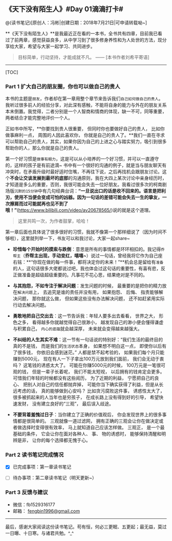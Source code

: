 ##  《天下没有陌生人》#Day 01滴滴打卡# 

@(读书笔记)[原创人：冯彬|创建日期：2018年7月21日|可申请转载呦~]

**《天下没有陌生人》**是我最近正在看的一本书，全书共有四章，目前我已看过了前两章，感觉获益良多，从中学习到了很多修身养性和为人处世的方法，现分享给大家，希望与大家一起学习、共同进步。

> 目标简单，行动坚持，才能成就不凡。    —— [本书作者刘希平寄语]


-------------------

[TOC]

### Part 1 扩大自己的朋友圈，你也可以做自己的贵人

本书的主题是`朋友`，作者却在第一章用整个章节来告诉我们`自己如何做自己的贵人`。我听过很多前人的经验分享，对此深有感触，不能将自身的能力与外在的朋友关系本末倒置。我觉得，二者分别是一个人智商和情商的体现，缺一不可，同等重要，两者结合才能完整地评价一个人。

正如书中所写，**你要找到贵人很重要， 但同时你也要做好自己的贵人， 比如你做事麻利一点， 周围的人因此喜欢你， 你就是自己的贵人了。**我们一直在寻求可以帮助自己的贵人，其实，如果你因为自己的上进之心与踏实努力，吸引到很多帮助你的人，那么你就是自己的贵人。

第一个好习惯是`做事有眼力`，这是可以从小培养的一个好习惯，并可以一直遵守的，这样的孩子是有前途滴~ 书中有一个很好的沟通的例子，就是当与朋友聊天有冲突时，在矛盾升级时最好适时住嘴，不再往下说，之后再找机会跟朋友讨论。这个**不会让交谈发展到最坏的底部**的沟通原则，我在大四上某次讨论中亲身经历时，才知道是多么的重要，否则，我很可能会失去一位好朋友。我看过很多次的柯南剧场版`沉默的15分钟`中有几句经典台词：**“一旦说出口的话是收不回来的。语言是把利刃，使用不当便会变成可怕的凶器。因为一句话的差错可能会失去一生的挚友，一次擦肩而过可能就再也见不到了哦！”**(https://www.bilibili.com/video/av20678565/)说的就是这个道理。
>这里共鸣一次，为作者鼓掌，哈哈！

第一章后面也具体说了很多很好的习惯，我就不像第一个那样细说了（因为时间不够啦），这里就列举一下，书友可以和我讨论，大家一起share~
- **珍惜每个开始时的摸索与跌倒**：意思是所有的事情都是环环相扣的。我记得`乔帮主`（**乔帮主出现，手动变红，嘻嘻~**）说过一句话，曾经我将它作为自己座右铭：**“你现在做的每一件事，都将决定你的未来！”**机会总是留给有`准备`的人，这句话很多大佬都说过吧，我也体会过这句话的重要性，有喜有悲，反正做准备是超级超级重要的。凡事花不花心思，结果绝对是不同的。
- **与其抱怨，不如专注于解决问题**：发生问题的时候， 最重要的是把你的精力放在`解决问题`上， 去追究是谁的责任并没有用， 如果抱怨、 后悔、 指责能够解决问题， 那你就这么做， 但如果这些没有办法解决问题， 还不如赶紧用实际行动去解决问题。
- **勇敢地把自己交出去**：这一节告诉我：年轻人要多出去看看， 世界之大， 形色之多， 看得越多你就越觉得自己很渺小， 越发现自己的渺小便会懂得谦虚与积累自己， `内心的底蕴`就会越深厚， 未来就会变得越来越强大。
- **不纠结的人生其实不难**：这一节有一句话说的特别好：“我们生活的最终目的真的不是钱， 而是我们的`生活状态`本身， 如果想不明白这一点， 即使你以后有了很多钱， 你依旧会感到迷茫。”
人都是禁不起考验的， 如果我们每个月只能赚到5000元， 现在有人一下子拿出100万元放到我们面前， 我们会无动于衷吗？ 这笔钱的诱惑太大了。
可能在你赚5000元的时候， 100万元是一笔很可观的钱， 但是一辈子长着呢， 我们不能太短视， 以后拥有的钱肯定会更多。
可惜我们年轻的时候都没有这些阅历， 为了近期的利益， 宁愿把自己的良心、 把别人对自己的信任都抛弃掉， 可能你当下确实获得了利益，但是从长远考虑的话， 真的能够做到心安吗？
比如贪污腐败这件事， 诱惑性太大了， 很多被抓起来的人当年也是穷孩子， 在成长路上没有得到好的引导， 希望快速发财， 没有建立良好的“三观”， 最后误入歧途。

- **不要背着羞愧过日子**：当你建立了正确的价值观后， 你会发现世界上的很多事情都是很简单的。 三观就像一道过滤网， 拥有正确的三观会让你在做决定或者做选择时变得很有效率， 马上就知道自己应该怎样做。
三观正， 是一个最基础的条件， 它会让你在面对各种人、 事、 物的诱惑时， 能够保持清醒和明辨是非， 让你的每个选择都无愧于心。



### Part 2 读书笔记完成情况


- [x]  已完成事项：第一章读书笔记
- [ ]  待办事项：第二章读书笔记（明天更新~）




### Part 3 反馈与建议
- 微信：fb1529316177
- 邮箱：
<fengbin1996@gmail.com>

---------
最后，感谢大家阅读这份读书笔记。苟有恒，何必三更眠、五更起；最无益，莫过一日曝、十日寒。与诸君共勉。^_^
